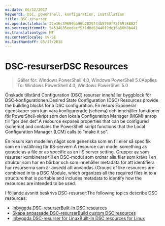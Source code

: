 ```yaml
---
ms.date: 06/12/2017
keywords: DSC, powershell, konfiguration, installation
title: DSC-resurser
ms.openlocfilehash: 27e16c39699bb96b2829744b5700f75f59f8802f
ms.sourcegitcommit: 54534635eedacf531d8d6344019dc16a50b8b441
ms.translationtype: MT
ms.contentlocale: sv-SE
ms.lasthandoff: 05/17/2018
---
```

# <a name="dsc-resources"></a><span data-ttu-id="5dcf3-103">DSC-resurser</span><span class="sxs-lookup"><span data-stu-id="5dcf3-103">DSC Resources</span></span>

><span data-ttu-id="5dcf3-104">Gäller för: Windows PowerShell 4.0, Windows PowerShell 5.0</span><span class="sxs-lookup"><span data-stu-id="5dcf3-104">Applies To: Windows PowerShell 4.0, Windows PowerShell 5.0</span></span>

<span data-ttu-id="5dcf3-105">Önskade tillstånd Configuration (DSC) resurser innehåller byggblock för DSC-konfigurationen.</span><span class="sxs-lookup"><span data-stu-id="5dcf3-105">Desired State Configuration (DSC) Resources provide the building blocks for a DSC configuration.</span></span> <span data-ttu-id="5dcf3-106">En resurs Exponerar egenskaper som kan vara konfigurerade (schema) och innehåller funktioner för PowerShell-skript som den lokala Configuration Manager (MGM) anrop till ”gör den det”.</span><span class="sxs-lookup"><span data-stu-id="5dcf3-106">A resource exposes properties that can be configured (schema) and contains the PowerShell script functions that the Local Configuration Manager (LCM) calls to "make it so".</span></span>

<span data-ttu-id="5dcf3-107">En resurs kan modellen något som generiska som en fil eller så specifik som en inställning för IIS-servern.</span><span class="sxs-lookup"><span data-stu-id="5dcf3-107">A resource can model something as generic as a file or as specific as an IIS server setting.</span></span>  <span data-ttu-id="5dcf3-108">Grupper av som resurser kombineras till en DSC-modul som ordnar alla filer som krävs i en struktur som har en bärbar och som innehåller metadata för att identifiera hur resurserna som är avsedd att användas i.</span><span class="sxs-lookup"><span data-stu-id="5dcf3-108">Groups of like resources are combined in to a DSC Module, which organizes all the required files in to a structure that is portable and includes metadata to identify how the resources are intended to be used.</span></span>

<span data-ttu-id="5dcf3-109">I följande avsnitt beskrivs DSC-resurser:</span><span class="sxs-lookup"><span data-stu-id="5dcf3-109">The following topics describe DSC resources:</span></span>

- [<span data-ttu-id="5dcf3-110">Inbyggda DSC-resurser</span><span class="sxs-lookup"><span data-stu-id="5dcf3-110">Built-In DSC resources</span></span>](builtInResource.md)
- [<span data-ttu-id="5dcf3-111">Skapa anpassade DSC-resurser</span><span class="sxs-lookup"><span data-stu-id="5dcf3-111">Build custom DSC resources</span></span>](authoringResource.md)
- [<span data-ttu-id="5dcf3-112">Inbyggda DSC-resurser för Linux</span><span class="sxs-lookup"><span data-stu-id="5dcf3-112">Built-In DSC resources for Linux</span></span>](lnxBuiltInResources.md)